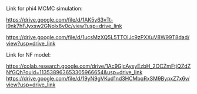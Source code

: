 Link for phi4 MCMC simulation:

  https://drive.google.com/file/d/1AK5y63vTt-i9nk7hFJyxsw2GNolx8v0c/view?usp=drive_link

  https://drive.google.com/file/d/1ucsMzXQ5L5TTOIJc9zPXXuV8W99T8dad/view?usp=drive_link
  
Link for NF model:

https://colab.research.google.com/drive/1Ac9GjcAysyEzbH_2OCZmFtjQZdZNfGQh?ouid=113538963653305966654&usp=drive_link
https://drive.google.com/file/d/19yN9gVKud1nd3HCMbqRxSM9BypxZ7x6v/view?usp=drive_link
